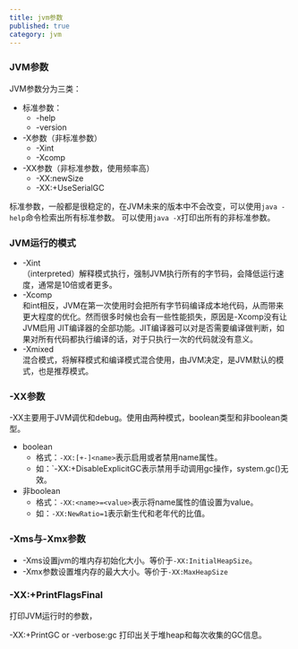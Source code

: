```yaml
---
title: jvm参数
published: true
category: jvm
---
```


### JVM参数
JVM参数分为三类：
* 标准参数：
    * -help
    * -version
* -X参数（非标准参数）
    * -Xint
    * -Xcomp
* -XX参数（非标准参数，使用频率高）
    * -XX:newSize
    * -XX:+UseSerialGC

标准参数，一般都是很稳定的，在JVM未来的版本中不会改变，可以使用`java -help`命令检索出所有标准参数。
可以使用`java -X`打印出所有的非标准参数。

### JVM运行的模式
* -Xint     
（interpreted）解释模式执行，强制JVM执行所有的字节码，会降低运行速度，通常是10倍或者更多。
* -Xcomp        
和int相反，JVM在第一次使用时会把所有字节码编译成本地代码，从而带来更大程度的优化。然而很多时候也会有一些性能损失，原因是-Xcomp没有让JVM启用
JIT编译器的全部功能。JIT编译器可以对是否需要编译做判断，如果对所有代码都执行编译的话，对于只执行一次的代码就没有意义。
* -Xmixed   
混合模式，将解释模式和编译模式混合使用，由JVM决定，是JVM默认的模式，也是推荐模式。


### -XX参数
-XX主要用于JVM调优和debug。使用由两种模式，boolean类型和非boolean类型。
* boolean
    * 格式：`-XX:[+-]<name>`表示启用或者禁用name属性。
    * 如：`-XX:+DisableExplicitGC表示禁用手动调用gc操作，system.gc()无效。
* 非boolean
    * 格式：`-XX:<name>=<value>`表示将name属性的值设置为value。
    * 如：`-XX:NewRatio=1`表示新生代和老年代的比值。
### -Xms与-Xmx参数
* -Xms设置jvm的堆内存初始化大小。等价于`-XX:InitialHeapSize`。     
* -Xmx参数设置堆内存的最大大小。等价于`-XX:MaxHeapSize`

### -XX:+PrintFlagsFinal
打印JVM运行时的参数，

-XX:+PrintGC or -verbose:gc    打印出关于堆heap和每次收集的GC信息。
